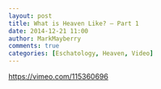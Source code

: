 ```yaml
---
layout: post
title: What is Heaven Like? – Part 1
date: 2014-12-21 11:00
author: MarkMayberry
comments: true
categories: [Eschatology, Heaven, Video]
---
```

https://vimeo.com/115360696

